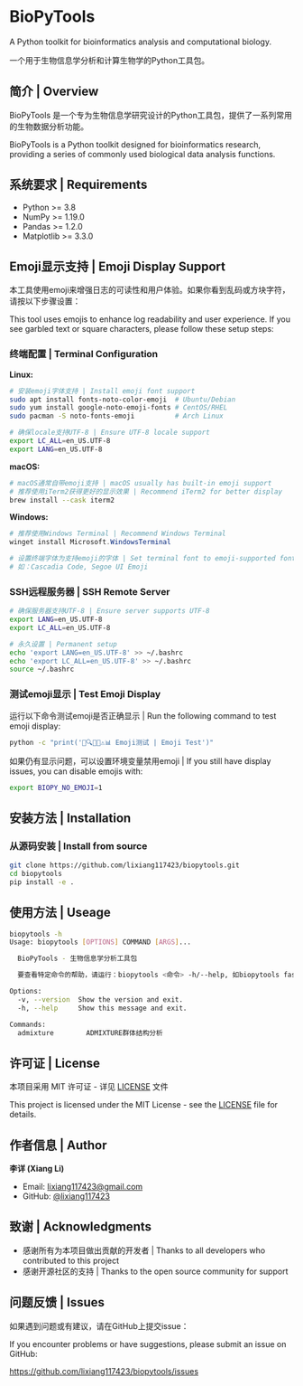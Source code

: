 # BioPyTools

A Python toolkit for bioinformatics analysis and computational biology.

一个用于生物信息学分析和计算生物学的Python工具包。

## 简介 | Overview

BioPyTools 是一个专为生物信息学研究设计的Python工具包，提供了一系列常用的生物数据分析功能。

BioPyTools is a Python toolkit designed for bioinformatics research, providing a series of commonly used biological data analysis functions.

## 系统要求 | Requirements

- Python >= 3.8
- NumPy >= 1.19.0
- Pandas >= 1.2.0
- Matplotlib >= 3.3.0

## Emoji显示支持 | Emoji Display Support

本工具使用emoji来增强日志的可读性和用户体验。如果你看到乱码或方块字符，请按以下步骤设置：

This tool uses emojis to enhance log readability and user experience. If you see garbled text or square characters, please follow these setup steps:

### 终端配置 | Terminal Configuration

**Linux:**
```bash
# 安装emoji字体支持 | Install emoji font support
sudo apt install fonts-noto-color-emoji  # Ubuntu/Debian
sudo yum install google-noto-emoji-fonts # CentOS/RHEL
sudo pacman -S noto-fonts-emoji          # Arch Linux

# 确保locale支持UTF-8 | Ensure UTF-8 locale support
export LC_ALL=en_US.UTF-8
export LANG=en_US.UTF-8
```

**macOS:**
```bash
# macOS通常自带emoji支持 | macOS usually has built-in emoji support
# 推荐使用iTerm2获得更好的显示效果 | Recommend iTerm2 for better display
brew install --cask iterm2
```

**Windows:**
```powershell
# 推荐使用Windows Terminal | Recommend Windows Terminal
winget install Microsoft.WindowsTerminal

# 设置终端字体为支持emoji的字体 | Set terminal font to emoji-supported font
# 如：Cascadia Code, Segoe UI Emoji
```

### SSH远程服务器 | SSH Remote Server

```bash
# 确保服务器支持UTF-8 | Ensure server supports UTF-8
export LANG=en_US.UTF-8
export LC_ALL=en_US.UTF-8

# 永久设置 | Permanent setup
echo 'export LANG=en_US.UTF-8' >> ~/.bashrc
echo 'export LC_ALL=en_US.UTF-8' >> ~/.bashrc
source ~/.bashrc
```

### 测试emoji显示 | Test Emoji Display

运行以下命令测试emoji是否正确显示 | Run the following command to test emoji display:

```bash
python -c "print('🧬🔍✅❌⚠️📊 Emoji测试 | Emoji Test')"
```

如果仍有显示问题，可以设置环境变量禁用emoji | If you still have display issues, you can disable emojis with:

```bash
export BIOPY_NO_EMOJI=1
```

## 安装方法 | Installation

### 从源码安装 | Install from source

```bash
git clone https://github.com/lixiang117423/biopytools.git
cd biopytools
pip install -e .
```

## 使用方法 | Useage

```bash
biopytools -h           
Usage: biopytools [OPTIONS] COMMAND [ARGS]...

  BioPyTools - 生物信息学分析工具包

  要查看特定命令的帮助，请运行：biopytools <命令> -h/--help, 如biopytools fastp -h

Options:
  -v, --version  Show the version and exit.
  -h, --help     Show this message and exit.

Commands:
  admixture        ADMIXTURE群体结构分析
```

## 许可证 | License

本项目采用 MIT 许可证 - 详见 [LICENSE](LICENSE) 文件

This project is licensed under the MIT License - see the [LICENSE](LICENSE) file for details.

## 作者信息 | Author

**李详 (Xiang Li)**
- Email: lixiang117423@gmail.com
- GitHub: [@lixiang117423](https://github.com/lixiang117423)

## 致谢 | Acknowledgments

- 感谢所有为本项目做出贡献的开发者 | Thanks to all developers who contributed to this project
- 感谢开源社区的支持 | Thanks to the open source community for support

## 问题反馈 | Issues

如果遇到问题或有建议，请在GitHub上提交issue：

If you encounter problems or have suggestions, please submit an issue on GitHub:

https://github.com/lixiang117423/biopytools/issues